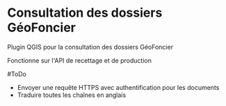 # Consultation des dossiers GéoFoncier

Plugin QGIS pour la consultation des dossiers GéoFoncier

Fonctionne sur l'API de recettage et de production


#ToDo

* Envoyer une requête HTTPS avec authentification pour les documents
* Traduire toutes les chaînes en anglais